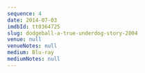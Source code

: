 ```yaml
---
sequence: 4
date: 2014-07-03
imdbId: tt0364725
slug: dodgeball-a-true-underdog-story-2004
venue: null
venueNotes: null
medium: Blu-ray
mediumNotes: null
---
```


